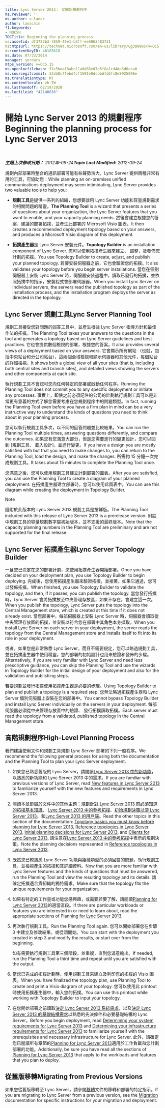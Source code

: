 ```yaml
---
title: Lync Server 2013： 從開始規劃程序
ms.reviewer: ''
ms.author: v-lanac
author: lanachin
f1.keywords:
- NOCSH
TOCTitle: Beginning the planning process
ms:assetid: df3722b3-f859-49e1-b3ff-ee6863483731
ms:mtpsurl: https://technet.microsoft.com/en-us/library/Gg398986(v=OCS.15)
ms:contentKeyID: 48185618
ms.date: 07/23/2014
manager: serdars
mtps_version: v=OCS.15
ms.openlocfilehash: 31e5bea18abe11a6d88e07e5f8a1cd4da3d0eca0
ms.sourcegitcommit: 33db8c7febd4cf1591e8dcbbdfd6fc8e8925896e
ms.translationtype: MT
ms.contentlocale: zh-TW
ms.lasthandoff: 02/19/2020
ms.locfileid: "42140636"
---
```

<div data-xmlns="http://www.w3.org/1999/xhtml">

<div class="topic" data-xmlns="http://www.w3.org/1999/xhtml" data-msxsl="urn:schemas-microsoft-com:xslt" data-cs="http://msdn.microsoft.com/">

<div data-asp="https://msdn2.microsoft.com/asp">

# <a name="beginning-the-planning-process-for-lync-server-2013"></a><span data-ttu-id="da2aa-102">開始 Lync Server 2013 的規劃程序</span><span class="sxs-lookup"><span data-stu-id="da2aa-102">Beginning the planning process for Lync Server 2013</span></span>

</div>

<div id="mainSection">

<div id="mainBody">

<span> </span>

<span data-ttu-id="da2aa-103">_**主題上次修改日期：** 2012年-09-24_</span><span class="sxs-lookup"><span data-stu-id="da2aa-103">_**Topic Last Modified:** 2012-09-24_</span></span>

<span data-ttu-id="da2aa-104">規劃內部部署時整合的通訊部署可能有些聲勢浩大，Lync Server 提供兩種非常有用的工具，可協助您：</span><span class="sxs-lookup"><span data-stu-id="da2aa-104">While planning an on-premises unified communications deployment may seem intimidating, Lync Server provides two valuable tools to help you:</span></span>

  - <span data-ttu-id="da2aa-105">**規劃工具**是提供一系列的組織，您想要啟用 Lync Server 功能和容量規劃需求的相關問題的精靈。</span><span class="sxs-lookup"><span data-stu-id="da2aa-105">**The Planning Tool** is a wizard that presents a series of questions about your organization, the Lync Server features that you want to enable, and your capacity planning needs.</span></span> <span data-ttu-id="da2aa-106">然後會建立根據您的答案，建議的部署拓撲，並產生此部署的 Microsoft Visio 圖表。</span><span class="sxs-lookup"><span data-stu-id="da2aa-106">It then creates a recommended deployment topology based on your answers, and produces a Microsoft Visio diagram of this deployment.</span></span>

  - <span data-ttu-id="da2aa-107">**拓撲產生器**是 Lync Server 安裝元件。</span><span class="sxs-lookup"><span data-stu-id="da2aa-107">**Topology Builder** is an installation component of Lync Server.</span></span> <span data-ttu-id="da2aa-108">您可以使用拓撲產生器來建立、 調整，及發佈您計劃的拓撲。</span><span class="sxs-lookup"><span data-stu-id="da2aa-108">You use Topology Builder to create, adjust, and publish your planned topology.</span></span> <span data-ttu-id="da2aa-109">若要安裝伺服器之前，它也會驗證您的拓撲。</span><span class="sxs-lookup"><span data-stu-id="da2aa-109">It also validates your topology before you begin server installations.</span></span> <span data-ttu-id="da2aa-110">當您在個別伺服器上安裝 Lync Server 時，伺服器安裝過程中，讀取已發行的拓撲，並依照拓撲中的指示，安裝程式會部署伺服器。</span><span class="sxs-lookup"><span data-stu-id="da2aa-110">When you install Lync Server on individual servers, the servers read the published topology as part of the installation process, and the installation program deploys the server as directed in the topology.</span></span>

<div>

## <a name="lync-server-planning-tool"></a><span data-ttu-id="da2aa-111">Lync Server 規劃工具</span><span class="sxs-lookup"><span data-stu-id="da2aa-111">Lync Server Planning Tool</span></span>

<span data-ttu-id="da2aa-112">規劃工具接受您對問題的回答工具中，並產生根據 Lync Server 指導方針和最佳作法的拓撲。</span><span class="sxs-lookup"><span data-stu-id="da2aa-112">The Planning Tool takes your answers to the questions in the tool and generates a topology based on Lync Server guidelines and best practices.</span></span> <span data-ttu-id="da2aa-113">它也會提供數個檢視的部署，根據您的答案。</span><span class="sxs-lookup"><span data-stu-id="da2aa-113">It also provides several views of a deployment based on your answers.</span></span> <span data-ttu-id="da2aa-114">它會顯示所有網站 （也就，包括中央站台和分公司站台），這兩個全域檢視和顯示伺服器和其他元件，每個站台的詳細檢視。</span><span class="sxs-lookup"><span data-stu-id="da2aa-114">It shows both a global view of all your sites (that is, including both central sites and branch sites), and detailed views showing the servers and other components at each site.</span></span>

<span data-ttu-id="da2aa-115">執行規劃工具不會認可您向任何特定的部署或啟動任何程序。</span><span class="sxs-lookup"><span data-stu-id="da2aa-115">Running the Planning Tool does not commit you to any specific deployment or initiate any processes.</span></span> <span data-ttu-id="da2aa-116">事實上，即使之前必須記住的公司的計劃執行規劃工具可以是非常更有意義的方式了解您需要考慮在您規劃程序中的問題類型。</span><span class="sxs-lookup"><span data-stu-id="da2aa-116">In fact, running the Planning Tool even before you have a firm plan in mind can be a very instructive way to understand the kinds of questions you need to think about in your planning process.</span></span>

<span data-ttu-id="da2aa-117">您可以執行規劃工具多次，以不同的回答問題並比較結果。</span><span class="sxs-lookup"><span data-stu-id="da2aa-117">You can run the Planning Tool multiple times, answering questions differently, and compare the outcomes.</span></span> <span data-ttu-id="da2aa-118">如果您有您滿意大部分，但是您需要進行的變更設計，您可以回到 [規劃工具、 載入設計]，並進行變更。</span><span class="sxs-lookup"><span data-stu-id="da2aa-118">If you have a design you are mostly satisfied with but that you need to make changes to, you can return to the Planning Tool, load the design, and make the changes.</span></span> <span data-ttu-id="da2aa-119">所需約 15 分鐘一次完成規劃工具。</span><span class="sxs-lookup"><span data-stu-id="da2aa-119">It takes about 15 minutes to complete the Planning Tool once.</span></span>

<span data-ttu-id="da2aa-120">您滿意之後，您可以使用規劃工具建立計劃部署的圖表。</span><span class="sxs-lookup"><span data-stu-id="da2aa-120">After you are satisfied, you can use the Planning Tool to create a diagram of your planned deployment.</span></span> <span data-ttu-id="da2aa-121">在拓撲產生器建立部署時，您可以使用此圖表中。</span><span class="sxs-lookup"><span data-stu-id="da2aa-121">You can use this diagram while creating the deployment in Topology Builder.</span></span>

<div>


> [!NOTE]  
> <span data-ttu-id="da2aa-122">隨附於此版本的 Lync Server 2013 規劃工具是搶鮮版。</span><span class="sxs-lookup"><span data-stu-id="da2aa-122">The Planning Tool included with this release of Lync Server 2013 is a prerelease version.</span></span> <span data-ttu-id="da2aa-123">附註中規劃工具的容量規劃數字屬初始版本，並不支援的最終版本。</span><span class="sxs-lookup"><span data-stu-id="da2aa-123">Note that the capacity planning numbers in the Planning Tool are preliminary and are not supported for the final release.</span></span>



</div>

</div>

<div>

## <a name="lync-server-topology-builder"></a><span data-ttu-id="da2aa-124">Lync Server 拓撲產生器</span><span class="sxs-lookup"><span data-stu-id="da2aa-124">Lync Server Topology Builder</span></span>

<span data-ttu-id="da2aa-125">一旦您已決定在您的部署計劃，您使用拓撲產生器開始部署。</span><span class="sxs-lookup"><span data-stu-id="da2aa-125">Once you have decided on your deployment plan, you use Topology Builder to begin deploying.</span></span> <span data-ttu-id="da2aa-126">完成後，您使用拓撲產生器來驗證拓撲，並接著，如果它通過，您可以發佈拓撲。</span><span class="sxs-lookup"><span data-stu-id="da2aa-126">When finished, you use Topology Builder to validate the topology, and then, if it passes, you can publish the topology.</span></span> <span data-ttu-id="da2aa-127">當您發行拓撲時，Lync Server 會將拓撲放至中央管理存放區，如果不存在，會建立這一次。</span><span class="sxs-lookup"><span data-stu-id="da2aa-127">When you publish the topology, Lync Server puts the topology into the Central Management store, which is created at this time if it does not already exist.</span></span> <span data-ttu-id="da2aa-128">當您部署中，每部伺服器上安裝 Lync Server 時，伺服器會讀取從中央管理存放區的拓撲，並安裝以符合您在部署中其角色本身擷取。</span><span class="sxs-lookup"><span data-stu-id="da2aa-128">When you install Lync Server on each server in your deployment, the server reads the topology from the Central Management store and installs itself to fit into its role in your deployment.</span></span>

<span data-ttu-id="da2aa-129">或者，如果您是非常熟悉 Lync Server，而且不需要規定，您可以略過規劃工具，並在拓撲產生器中使用精靈，您的部署的初始設計也用來驗證和發佈的步驟。</span><span class="sxs-lookup"><span data-stu-id="da2aa-129">Alternatively, if you are very familiar with Lync Server and need less prescriptive guidance, you can skip the Planning Tool and use the wizards in Topology Builder for the initial design of your deployment and also for the validation and publishing steps.</span></span>

<span data-ttu-id="da2aa-130">若要規劃並發行拓撲使用拓撲產生器是必要的步驟。</span><span class="sxs-lookup"><span data-stu-id="da2aa-130">Using Topology Builder to plan and publish a topology is a required step.</span></span> <span data-ttu-id="da2aa-131">您無法略過拓撲產生器和 Lync Server 個別伺服器上安裝在您的部署中。</span><span class="sxs-lookup"><span data-stu-id="da2aa-131">You cannot bypass Topology Builder and install Lync Server individually on the servers in your deployment.</span></span> <span data-ttu-id="da2aa-132">每部伺服器必須從中央管理存放區中的驗證、 發行拓撲讀取拓樸。</span><span class="sxs-lookup"><span data-stu-id="da2aa-132">Each server must read the topology from a validated, published topology in the Central Management store.</span></span>

</div>

<div>

## <a name="high-level-planning-process"></a><span data-ttu-id="da2aa-133">高階規劃程序</span><span class="sxs-lookup"><span data-stu-id="da2aa-133">High-Level Planning Process</span></span>

<span data-ttu-id="da2aa-134">我們建議使用文件和規劃工具規劃 Lync Server 部署的下列一般程序。</span><span class="sxs-lookup"><span data-stu-id="da2aa-134">We recommend the following general process for using both the documentation and the Planning Tool to plan your Lync Server deployment.</span></span>

1.  <span data-ttu-id="da2aa-135">如果您已熟悉舊版的 Lync Server，請閱讀[Lync Server 2013 中的新功能](lync-server-2013-new-features.md)，以熟悉的新功能和 Lync Server 2013 中的需求。</span><span class="sxs-lookup"><span data-stu-id="da2aa-135">If you are familiar with previous versions of Lync Server, read [New features in Lync Server 2013](lync-server-2013-new-features.md) to familiarize yourself with the new features and requirements in Lync Server 2013.</span></span>

2.  <span data-ttu-id="da2aa-136">閱讀本章節屬於文件中的其他主題：[規劃針對 Lync Server 2013 前必須知道的拓撲基本知識](lync-server-2013-topology-basics-you-must-know-before-planning.md)、 [Lync Server 2013 中的參考拓撲](lync-server-2013-reference-topologies.md)、[初始規劃決策以便 Lync Server 2013](lync-server-2013-initial-planning-decisions.md)，和[Lync Server 2013 的用戶端](lync-server-2013-clients.md)。</span><span class="sxs-lookup"><span data-stu-id="da2aa-136">Read the other topics in this section of the documentation: [Topology basics you must know before planning for Lync Server 2013](lync-server-2013-topology-basics-you-must-know-before-planning.md), [Reference topologies in Lync Server 2013](lync-server-2013-reference-topologies.md), [Initial planning decisions for Lync Server 2013](lync-server-2013-initial-planning-decisions.md), and [Clients for Lync Server 2013](lync-server-2013-clients.md).</span></span> <span data-ttu-id="da2aa-137">請注意在[Lync Server 2013 中的參考拓撲](lync-server-2013-reference-topologies.md)中表示的規劃決策。</span><span class="sxs-lookup"><span data-stu-id="da2aa-137">Note the planning decisions represented in [Reference topologies in Lync Server 2013](lync-server-2013-reference-topologies.md).</span></span>

3.  <span data-ttu-id="da2aa-138">既然您已較熟悉 Lync Server 功能與幾種類型的必須回答的問題，執行規劃工具，並檢視產生的拓撲和其詳細資料。</span><span class="sxs-lookup"><span data-stu-id="da2aa-138">Now that you are more familiar with Lync Server features and the kinds of questions that must be answered, run the Planning Tool and view the resulting topology and its details.</span></span> <span data-ttu-id="da2aa-139">請確定拓撲適合貴組織的獨特需求。</span><span class="sxs-lookup"><span data-stu-id="da2aa-139">Make sure that the topology fits the unique requirements for your organization.</span></span>

4.  <span data-ttu-id="da2aa-140">如果有特定的工作量或功能您感興趣，或需要若要了解，請閱讀[Planning for Lync Server 2013](lync-server-2013-planning.md)的適當區段。</span><span class="sxs-lookup"><span data-stu-id="da2aa-140">If there are particular workloads or features you are interested in or need to learn about, read the appropriate sections of [Planning for Lync Server 2013](lync-server-2013-planning.md).</span></span>

5.  <span data-ttu-id="da2aa-141">再次執行規劃工具。</span><span class="sxs-lookup"><span data-stu-id="da2aa-141">Run the Planning Tool again.</span></span> <span data-ttu-id="da2aa-142">您可以開始部署您在步驟 3 中建立及修改結果，或從頭開始。</span><span class="sxs-lookup"><span data-stu-id="da2aa-142">You can start with the deployment you created in step 3 and modify the results, or start over from the beginning.</span></span>
    
    <span data-ttu-id="da2aa-143">如有需要執行規劃工具第三個階段，並重複，直到您滿意輸出。</span><span class="sxs-lookup"><span data-stu-id="da2aa-143">If needed, run the Planning Tool a third time and repeat until you are satisfied with the output.</span></span>

6.  <span data-ttu-id="da2aa-144">當您已完成的拓樸計劃時，使用規劃工具來建立及列印您的拓樸的 Visio 圖表。</span><span class="sxs-lookup"><span data-stu-id="da2aa-144">When you have finalized the topology plan, use Planning Tool to create and print a Visio diagram of your topology.</span></span> <span data-ttu-id="da2aa-145">您可以使用此 printout 時使用拓撲產生器中，輸入您的拓撲。</span><span class="sxs-lookup"><span data-stu-id="da2aa-145">You can use this printout while working with Topology Builder to input your topology.</span></span>

7.  <span data-ttu-id="da2aa-146">在您開始部署之前讀取[決定 Lync Server 2013 系統需求](lync-server-2013-determining-your-system-requirements.md)，以及[決定 Lync Server 2013 的基礎結構需求](lync-server-2013-determining-your-infrastructure-requirements.md)以熟悉的先決條件和必要基礎結構的 Lync Server。</span><span class="sxs-lookup"><span data-stu-id="da2aa-146">Before you begin deployment, read [Determining your system requirements for Lync Server 2013](lync-server-2013-determining-your-system-requirements.md) and [Determining your infrastructure requirements for Lync Server 2013](lync-server-2013-determining-your-infrastructure-requirements.md) to familiarize yourself with the prerequisites and necessary infrastructure for Lync Server.</span></span> <span data-ttu-id="da2aa-147">此外，請確定您已閱讀所有章節的[Planning for Lync Server 2013](lync-server-2013-planning.md)適用於工作負載和您計劃部署的功能。</span><span class="sxs-lookup"><span data-stu-id="da2aa-147">Additionally, be sure you have read all the sections of [Planning for Lync Server 2013](lync-server-2013-planning.md) that apply to the workloads and features that you plan to deploy.</span></span>

</div>

<div>

## <a name="migrating-from-previous-versions"></a><span data-ttu-id="da2aa-148">從舊版移轉</span><span class="sxs-lookup"><span data-stu-id="da2aa-148">Migrating from Previous Versions</span></span>

<span data-ttu-id="da2aa-149">如果您從舊版移轉至 Lync Server，請參閱[移轉](migration.md)文件的移轉和部署的特定指示。</span><span class="sxs-lookup"><span data-stu-id="da2aa-149">If you are migrating to Lync Server from a previous version, see the [Migration](migration.md) documentation for specific instructions for your migration and deployment.</span></span>

</div>

</div>

<span> </span>

</div>

</div>

</div>

